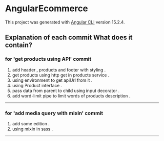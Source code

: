 # AngularEcommerce

This project was generated with [Angular CLI](https://github.com/angular/angular-cli) version 15.2.4.

## Explanation of each commit What does it contain?
### for 'get products using API' commit
1. add header , products and footer with styling .
2. get products using http get in products service .
3. using environment to get apiUrl from it .
4. using Product interface .
5. pass data from parent to child using input decorator .
6. add word-limit pipe to limit words of products description . 
--------------------------------------------------------------
### for 'add media query with mixin' commit
1. add some edition .
2. using mixin in sass .
--------------------------------------------------------------

